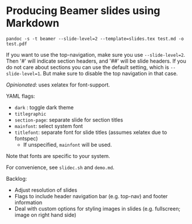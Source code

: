 # Producing Beamer slides using Markdown

`pandoc -s -t beamer --slide-level=2 --template=slides.tex test.md -o test.pdf`

If you want to use the top-navigation, make sure you use `--slide-level=2`. 
Then '#' will indicate section headers, and '##' will be slide headers.
If you do not care about sections you can use the default setting, which is `--slide-level=1`.
But make sure to disable the top navigation in that case.

*Opinionated*: uses xelatex for font-support.

YAML flags:

- `dark` : toggle dark theme
- `titlegraphic`
- `section-page`: separate slide for section titles
- `mainfont`: select system font 
- `titlefont`: separate font for slide titles (assumes xelatex due to fontspec)
    * If unspecified, `mainfont` will be used.

Note that fonts are specific to your system.

For convenience, see `slidec.sh` and `demo.md`.

Backlog:

- Adjust resolution of slides
- Flags to include header navigation bar (e.g. top-nav) and footer information
- Deal with custom options for styling images in slides (e.g. fullscreen; image on right hand side)

